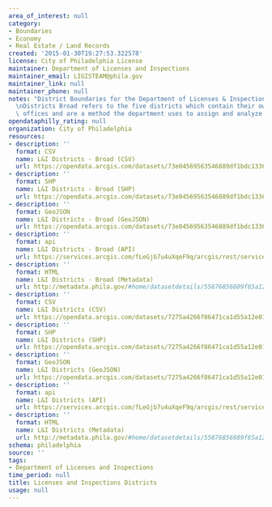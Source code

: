 ```yaml
---
area_of_interest: null
category:
- Boundaries
- Economy
- Real Estate / Land Records
created: '2015-01-30T19:27:53.322578'
license: City of Philadelphia License
maintainer: Department of Licenses and Inspections
maintainer_email: LIGISTEAM@phila.gov
maintainer_link: null
maintainer_phone: null
notes: "District Boundaries for the Department of Licenses & Inspections are pre 2014.\r\
  \nDistricts Broad refers to the five districts which contain their own district\
  \ offices and are a method the department uses to assign and analyze work."
opendataphilly_rating: null
organization: City of Philadelphia
resources:
- description: ''
  format: CSV
  name: L&I Districts - Broad (CSV)
  url: https://opendata.arcgis.com/datasets/73e04569563546889df1bdc13360f88b_0.csv
- description: ''
  format: SHP
  name: L&I Districts - Broad (SHP)
  url: https://opendata.arcgis.com/datasets/73e04569563546889df1bdc13360f88b_0.zip
- description: ''
  format: GeoJSON
  name: L&I Districts - Broad (GeoJSON)
  url: https://opendata.arcgis.com/datasets/73e04569563546889df1bdc13360f88b_0.geojson
- description: ''
  format: api
  name: L&I Districts - Broad (API)
  url: https://services.arcgis.com/fLeGjb7u4uXqeF9q/arcgis/rest/services/DISTRICTS_BROAD/FeatureServer/0/query?outFields=*&where=1%3D1
- description: ''
  format: HTML
  name: L&I Districts - Broad (Metadata)
  url: http://metadata.phila.gov/#home/datasetdetails/55676856609f65a12174370b/representationdetails/5571b1b3e4fb1d91393c213b/
- description: ''
  format: CSV
  name: L&I Districts (CSV)
  url: https://opendata.arcgis.com/datasets/7275a4266f86471ca1d55a12e01b077e_0.csv
- description: ''
  format: SHP
  name: L&I Districts (SHP)
  url: https://opendata.arcgis.com/datasets/7275a4266f86471ca1d55a12e01b077e_0.zip
- description: ''
  format: GeoJSON
  name: L&I Districts (GeoJSON)
  url: https://opendata.arcgis.com/datasets/7275a4266f86471ca1d55a12e01b077e_0.geojson
- description: ''
  format: api
  name: L&I Districts (API)
  url: https://services.arcgis.com/fLeGjb7u4uXqeF9q/arcgis/rest/services/LI_DISTRICTS/FeatureServer/0/query?outFields=*&where=1%3D1
- description: ''
  format: HTML
  name: L&I Districts (Metadata)
  url: http://metadata.phila.gov/#home/datasetdetails/55676856609f65a12174370b/representationdetails/5567692969e261cf61e0d589/
schema: philadelphia
source: ''
tags:
- Department of Licenses and Inspections
time_period: null
title: Licenses and Inspections Districts
usage: null
---
```

